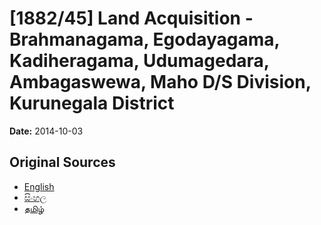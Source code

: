 # [1882/45] Land Acquisition - Brahmanagama, Egodayagama, Kadiheragama, Udumagedara, Ambagaswewa, Maho D/S Division, Kurunegala District

**Date:** 2014-10-03

## Original Sources

- [English](https://documents.gov.lk/view/extra-gazettes/2014/10/1882-45_E.pdf)
- [සිංහල](https://documents.gov.lk/view/extra-gazettes/2014/10/1882-45_S.pdf)
- [தமிழ்](https://documents.gov.lk/view/extra-gazettes/2014/10/1882-45_T.pdf)
